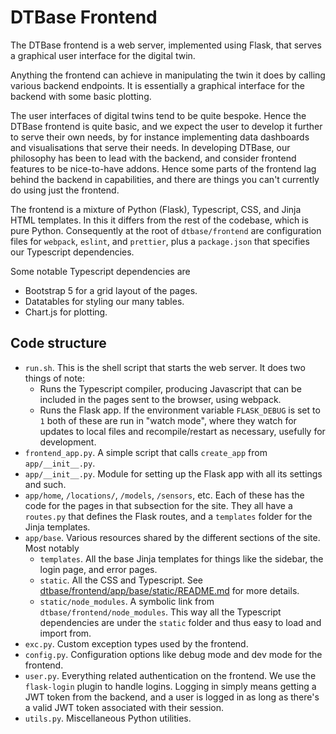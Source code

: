 # DTBase Frontend

The DTBase frontend is a web server, implemented using Flask, that serves a graphical user interface for the digital twin.

Anything the frontend can achieve in manipulating the twin it does by calling various backend endpoints. It is essentially a graphical interface for the backend with some basic plotting.

The user interfaces of digital twins tend to be quite bespoke. Hence the DTBase frontend is quite basic, and we expect the user to develop it further to serve their own needs, by for instance implementing data dashboards and visualisations that serve their needs. In developing DTBase, our philosophy has been to lead with the backend, and consider frontend features to be nice-to-have addons. Hence some parts of the frontend lag behind the backend in capabilities, and there are things you can't currently do using just the frontend.

The frontend is a mixture of Python (Flask), Typescript, CSS, and Jinja HTML templates. In this it differs from the rest of the codebase, which is pure Python. Consequently at the root of `dtbase/frontend` are configuration files for `webpack`, `eslint`, and `prettier`, plus a `package.json` that specifies our Typescript dependencies.

Some notable Typescript dependencies are
* Bootstrap 5 for a grid layout of the pages.
* Datatables for styling our many tables.
* Chart.js for plotting.

## Code structure
* `run.sh`. This is the shell script that starts the web server. It does two things of note:
    * Runs the Typescript compiler, producing Javascript that can be included in the pages sent to the browser, using webpack.
    * Runs the Flask app.
  If the environment variable `FLASK_DEBUG` is set to `1` both of these are run in "watch mode", where they watch for updates to local files and recompile/restart as necessary, usefully for development.
* `frontend_app.py`. A simple script that calls `create_app` from `app/__init__.py`.
* `app/__init__.py`. Module for setting up the Flask app with all its settings and such.
* `app/home`, `/locations/`, `/models`, `/sensors`, etc. Each of these has the code for the pages in that subsection for the site. They all have a `routes.py` that defines the Flask routes, and a `templates` folder for the Jinja templates.
* `app/base`. Various resources shared by the different sections of the site. Most notably
    * `templates`. All the base Jinja templates for things like the sidebar, the login page, and error pages.
    * `static`. All the CSS and Typescript. See [dtbase/frontend/app/base/static/README.md](app/base/static/README.md) for more details.
    * `static/node_modules`. A symbolic link from `dtbase/frontend/node_modules`. This way all the Typescript dependencies are under the `static` folder and thus easy to load and import from.
* `exc.py`. Custom exception types used by the frontend.
* `config.py`. Configuration options like debug mode and dev mode for the frontend.
* `user.py`. Everything related authentication on the frontend. We use the `flask-login` plugin to handle logins. Logging in simply means getting a JWT token from the backend, and a user is logged in as long as there's a valid JWT token associated with their session.
* `utils.py`. Miscellaneous Python utilities.
